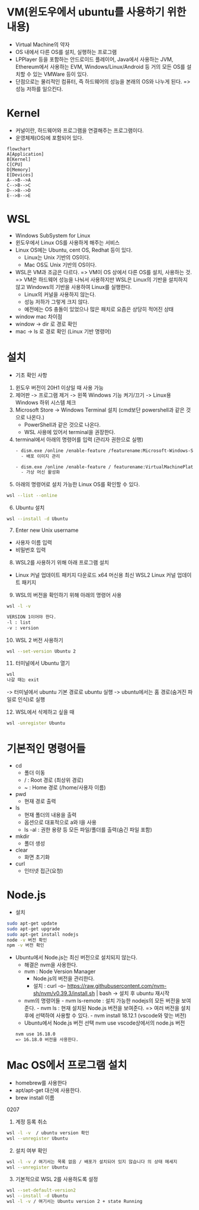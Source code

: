 # VM(윈도우에서 ubuntu를 사용하기 위한 내용)

- Virtual Machine의 약자
- OS 내에서 다른 OS를 설치, 실행하는 프로그램
- LPPlayer 등을 포함하는 안드로이드 플레이어, Java에서 사용하는 JVM, Ethereum에서 사용하는 EVM, Windows/Linux/Android 등 거의 모든 OS를 설치할 수 있는 VMWare 등이 있다.
- 단점으로는 물리적인 컴퓨터, 즉 하드웨어의 성능을 본래의 OS와 나누게 된다. => 성능 저하를 일으킨다.

# Kernel

- 커널이란, 하드웨어와 프로그램을 연결해주는 프로그램이다.
- 운영체제(OS)에 포함되어 있다.

```mermaid
flowchart
A[Application]
B[Kernel]
C[CPU]
D[Memory]
E[Devices]
A-->B-->A
C-->B-->C
D-->B-->D
E-->B-->E
```

# WSL

- Windows SubSystem for Linux
- 윈도우에서 Linux OS를 사용하게 해주는 서비스
- Linux OS에는 Ubuntu, cent OS, Redhat 등이 있다.
  - Linux는 Unix 기반의 OS이다.
  - Mac OS도 Unix 기반의 OS이다.
- WSL은 VM과 조금은 다르다. => VM이 OS 상에서 다른 OS를 설치, 사용하는 것. => VM은 하드웨어 성능을 나눠서 사용하지만 WSL은 Linux의 기반을 설치하지 않고 Windows의 기반을 사용하여 Linux를 실행한다.
  - Linux의 커널을 사용하지 않는다.
  - 성능 저하가 그렇게 크지 않다.
  - 예전에는 OS 충돌이 있었으나 많은 패치로 요즘은 상당히 적어진 상태
- window mac 차이점
- window -> dir 로 경로 확인
- mac -> ls 로 경로 확인 (Linux 기반 명령어)

# 설치

- 기초 확인 사항

1. 윈도우 버전이 20H1 이상일 때 사용 가능
2. 제어판 -> 프로그램 제거 -> 왼쪽 Windows 기능 켜기/끄기 -> Linux용 Windows 하위 시스템 체크
3. Microsoft Store -> Windows Terminal 설치 (cmd보단 powershell과 같은 것으로 나온다.)
   - PowerShell과 같은 것으로 나온다.
   - WSL 사용에 있어서 terminal을 권장한다.
4. terminal에서 아래의 명령어를 입력 (관리자 권한으로 실행)
   ```sh
   - dism.exe /online /enable-feature /featurename:Microsoft-Windows-Subsystem-Linux /all /norestart
     - 배포 이미지 관리
   ```
   ```sh
   - dism.exe /online /enable-feature / featurename:VirtualMachinePlatform /all /norestart
     - 가상 머신 활성화
   ```
5. 아래의 명령어로 설치 가능한 Linux OS를 확인할 수 있다.

```sh
wsl --list --online
```

6. Ubuntu 설치

```sh
wsl --install -d Ubuntu
```

7. Enter new Unix username

- 사용자 이름 입력
- 비밀번호 입력

8. WSL2를 사용하기 위해 아래 프로그램 설치

- Linux 커널 업데이트 패키지 다운로드
  x64 머신용 최신 WSL2 Linux 커널 업데이트 패키지

9. WSL의 버전을 확인하기 위해 아래의 명령어 사용

```sh
wsl -l -v

VERSION 1이어야 한다.
-l : list
-v : version
```

10. WSL 2 버전 사용하기

```sh
wsl --set-version Ubuntu 2
```

11. 터미널에서 Ubuntu 열기

```sh
wsl
나갈 때는 exit
```

-> 터미널에서 ubuntu 기본 경로로 ubuntu 실행
-> ubuntu에서는 홈 경로(숨겨진 파일로 인식)로 실행

12. WSL에서 삭제하고 싶을 때

```sh
wsl -unregister Ubuntu
```

# 기본적인 명령어들

- cd
  - 폴더 이동
  - / : Root 경로 (최상위 경로)
  - ~ : Home 경로 (/home/사용자 이름)
- pwd
  - 현재 경로 출력
- ls
  - 현재 폴더의 내용을 출력
  - 옵션으로 대표적으로 a와 l을 사용
  - ls -al : 권한 용량 등 모든 파일/폴더를 출력(숨긴 파일 포함)
- mkdir
  - 폴더 생성
- clear
  - 화면 초기화
- curl
  - 인터넷 접근(요청)

# Node.js

- 설치

```sh
sudo apt-get update
sudo apt-get upgrade
sudo apt-get install nodejs
node -v 버전 확인
npm -v 버전 확인
```

- Ubuntu에서 Node.js는 최신 버전으로 설치되지 않는다.
  - 해결은 nvm을 사용한다.
  - nvm : Node Version Manager
    - Node.js의 버전을 관리한다.
    - 설치 : curl -o- https://raw.githubusercontent.com/nvm-sh/nvm/v0.39.3/install.sh | bash -> 설치 후 ubuntu 재시작
  - nvm의 명령어들 - nvm ls-remote : 설치 가능한 nodejs의 모든 버전을 보여준다. - nvm ls : 현재 설치된 Node.js 버전을 보여준다. => 여러 버전을 설치 후에 선택하여 사용할 수 있다. - nvm install 18.12.1 (vscode와 맞는 버전)
  - Ubuntu에서 Node.js 버전 선택 nvm use vscode상에서의 node.js 버전
  ```sh
  nvm use 16.18.0
  => 16.18.0 버전을 사용한다.
  ```

# Mac OS에서 프로그램 설치

- homebrew를 사용한다
- apt/apt-get 대신에 사용한다.
- brew install 이름

0207

1. 계정 등록 취소

```sh
wsl -l -v  / ubuntu version 확인
wsl --unregister Ubuntu
```

2. 설치 여부 확인

```sh
wsl -l -v / 여기서는 목록 없음 / 배포가 설치되어 있지 않습니다 의 상태 메세지
wsl --unregister Ubuntu
```

3. 기본적으로 WSL 2를 사용하도록 설정

```sh
wsl --set-default-version2
wsl --install -d Ubuntu
wsl -l -v / 여기서는 Ubuntu version 2 + state Running
```
